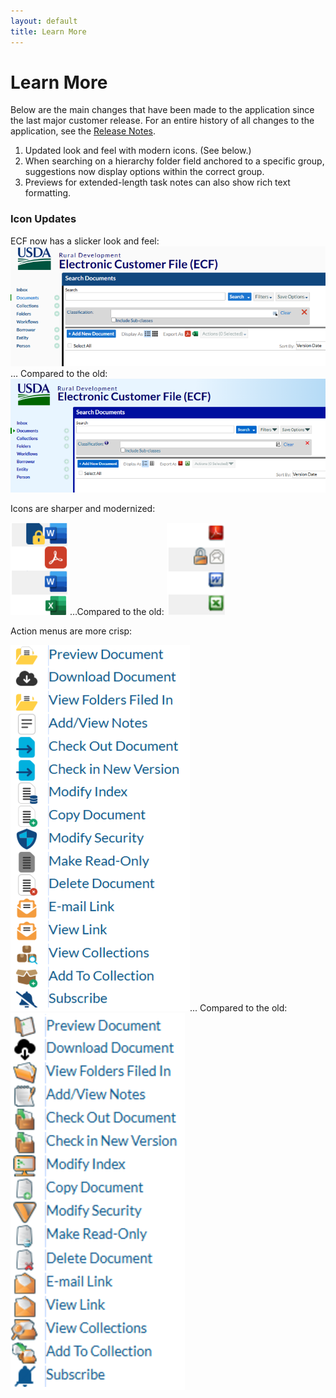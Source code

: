 ```yaml
---
layout: default
title: Learn More
---
```

# Learn More
Below are the  main changes that have been made to the application since the last major customer release.  For an entire history of all changes to the application, see the [Release Notes](/release-notes/).

1.  Updated look and feel with modern icons. (See below.)
2. When searching on a hierarchy folder field anchored to a specific group, suggestions now display options within the correct group.
3. Previews for extended-length task notes can also show rich text formatting.

### Icon Updates

ECF now has a slicker look and feel:
![](/assets/images/icon-updates-new-splash.png)
… Compared to the old:
![](/assets/images/icon-updates-old-splash.png)


Icons are sharper and modernized:

![](/assets/images/icon-updates-new-docs.png) …Compared to the old: ![](/assets/images/icon-updates-old-docs.png)

Action menus are more crisp:

![](/assets/images/icon-updates-new-actions.png)... Compared to the old:![](/assets/images/icon-updates-old-actions.png)